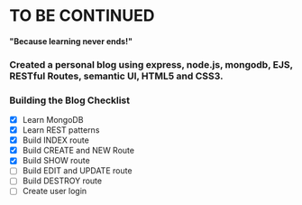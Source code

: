 # TO BE CONTINUED

#### "Because learning never ends!"

### Created a personal blog using express, node.js, mongodb, EJS, RESTful Routes, semantic UI, HTML5 and CSS3.


### Building the Blog Checklist

- [X] Learn MongoDB
- [X] Learn REST patterns
- [X] Build INDEX route
- [X] Build CREATE and NEW Route
- [X] Build SHOW route
- [ ] Build EDIT and UPDATE route
- [ ] Build DESTROY route
- [ ] Create user login
